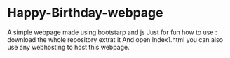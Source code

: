 # Happy-Birthday-webpage
A simple webpage made using bootstarp and js
Just for fun
how to use :
download the whole repository
extrat it 
And open Index1.html
you can also use any webhosting to host this webpage.
